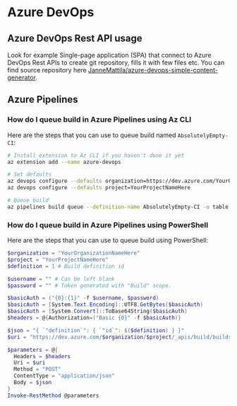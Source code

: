 # Azure DevOps

## Azure DevOps Rest API usage

Look for example Single-page application (SPA) that
connect to Azure DevOps Rest APIs to create git repository,
fills it with few files etc. You can find source repository
here [JanneMattila/azure-devops-simple-content-generator](https://github.com/JanneMattila/azure-devops-simple-content-generator).

## Azure Pipelines

### How do I queue build in Azure Pipelines using Az CLI

Here are the steps that you can use to queue build named `AbsolutelyEmpty-CI`:

```bash
# Install extension to Az CLI if you haven't done it yet
az extension add --name azure-devops

# Set defaults
az devops configure --defaults organization=https://dev.azure.com/YourOrganizationNameHere/
az devops configure --defaults project=YourProjectNameHere

# Queue build
az pipelines build queue --definition-name AbsolutelyEmpty-CI -o table
```

### How do I queue build in Azure Pipelines using PowerShell

Here are the steps that you can use to queue build using PowerShell:

```powershell
$organization = "YourOrganizationNameHere"
$project = "YourProjectNameHere"
$definition = 1 # Build definition id

$username = "" # Can be left blank
$password = "" # Token generated with "Build" scope.

$basicAuth = ("{0}:{1}" -f $username, $password)
$basicAuth = [System.Text.Encoding]::UTF8.GetBytes($basicAuth)
$basicAuth = [System.Convert]::ToBase64String($basicAuth)
$headers = @{Authorization=("Basic {0}" -f $basicAuth)}

$json = "{ `"definition`": { `"id`": $($definition) } }"
$uri = "https://dev.azure.com/$organization/$project/_apis/build/builds?api-version=2.0"

$parameters = @{
  Headers = $headers
  Uri = $uri
  Method = "POST"
  ContentType = "application/json"
  Body = $json
}
Invoke-RestMethod @parameters
```
